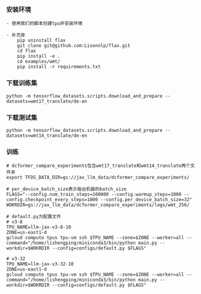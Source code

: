 
### 安装环境
    - 使用我们的脚本创建tpu并安装环境
    
    - 补充库
        pip uninstall flax
        git clone git@github.com:Lisennlp/flax.git
        cd flax
        pip install -e .
        cd examples/wmt/
        pip install -r requirements.txt
### 下载训练集

    python -m tensorflow_datasets.scripts.download_and_prepare --datasets=wmt17_translate/de-en

### 下载测试集

    python -m tensorflow_datasets.scripts.download_and_prepare --datasets=wmt14_translate/de-en

### 训练
    # dcformer_compare_experiments包含wmt17_translate和wmt14_translate两个文件夹
    export TFDS_DATA_DIR=gs://jax_llm_data/dcformer_compare_experiments/

    # per_device_batch_size表示每台机器的batch_size
    FLAGS="--config.num_train_steps=100000 --config.warmup_steps=1000 --config.checkpoint_every_steps=1000 --config.per_device_batch_size=32"
    WOKRDIR=gs://jax_llm_data/dcformer_compare_experiments/logs/wmt_256/

    # default.py为配置文件
    # v3-8
    TPU_NAME=llm-jax-v3-8-10
    ZONE=us-east1-d
    gcloud compute tpus tpu-vm ssh $TPU_NAME --zone=$ZONE --worker=all --command="/home/lishengping/miniconda3/bin/python main.py --workdir=$WOKRDIR --config=configs/default.py $FLAGS"

    # v3-32
    TPU_NAME=llm-jax-v3-32-10
    ZONE=us-east1-d
    gcloud compute tpus tpu-vm ssh $TPU_NAME --zone=$ZONE --worker=all --command="/home/lishengping/miniconda3/bin/python main.py --workdir=$WOKRDIR --config=configs/default.py $FLAGS"

